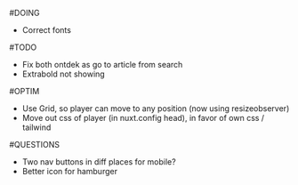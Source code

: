 #DOING
- Correct fonts

#TODO
- Fix both ontdek as go to article from search
- Extrabold not showing

#OPTIM
- Use Grid, so player can move to any position (now using resizeobserver)
- Move out css of player (in nuxt.config head), in favor of own css / tailwind

#QUESTIONS
- Two nav buttons in diff places for mobile?
- Better icon for hamburger
